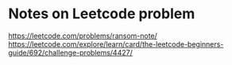 # Notes on Leetcode problem

https://leetcode.com/problems/ransom-note/
https://leetcode.com/explore/learn/card/the-leetcode-beginners-guide/692/challenge-problems/4427/